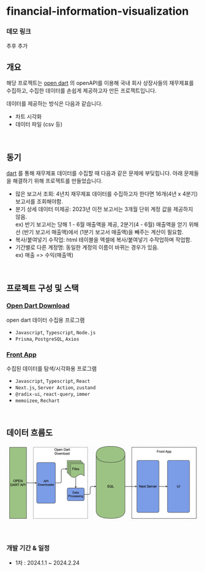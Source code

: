 # financial-information-visualization

### 데모 링크

추후 추가

## 개요

해당 프로젝트는 [open dart](https://opendart.fss.or.kr/) 의 openAPI를 이용해 국내 회사 상장사들의 재무제표를 수집하고, 수집한 데이터를 손쉽게 제공하고자 만든 프로젝트입니다.

데이터를 제공하는 방식은 다음과 같습니다.

- 차트 시각화
- 데이터 파일 (csv 등)

<br/>

## 동기

[dart](https://dart.fss.or.kr/) 를 통해 재무제표 데이터를 수집할 때 다음과 같은 문제에 부딪힙니다. 아래 문제들을 해결하기 위해 프로젝트를 만들었습니다.

- 많은 보고서 조회: 4년치 재무제표 데이터를 수집하고자 한다면 16개(4년 x 4분기) 보고서를 조회해야함.
- 분기 상세 데이터 미제공: 2023년 이전 보고서는 3개월 단위 계정 값을 제공하지 않음.  
   ex) 반기 보고서는 당해 1 - 6월 매출액을 제공, 2분기(4 - 6월) 매출액을 얻기 위해선 (반기 보고서 매출액)에서 (1분기 보고서 매출액)을 빼주는 계산이 필요함.
- 복사/붙여넣기 수작업: html 테이블을 엑셀에 복사/붙여넣기 수작업하며 작업함.
- 기간별로 다른 계정명: 동일한 계정의 이름이 바뀌는 경우가 있음.  
   ex) 매출 => 수익(매출액)

<br/>

## 프로젝트 구성 및 스택

### [Open Dart Download](./open-dart-download/README.md)

open dart 데이터 수집용 프로그램

- `Javascript`, `Typescript`, `Node.js`
- `Prisma`, `PostgreSQL`, `Axios`

### [Front App](./front-app//README.md)

수집된 데이터를 탐색/시각화용 프로그램

- `Javascript`, `Typescript`, `React`
- `Next.js`, `Server Action`, `zustand`
- `@radix-ui`, `react-query`, `immer`
- `memoizee`, `Rechart`

<br/>

## 데이터 흐름도

![데이터 흐름도](./assets/data-flow-chart.jpeg)

<br/>

### 개발 기간 & 일정

- 1차 : 2024.1.1 ~ 2024.2.24
